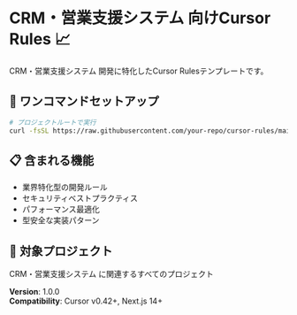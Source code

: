 # CRM・営業支援システム 向けCursor Rules 📈

CRM・営業支援システム 開発に特化したCursor Rulesテンプレートです。

## 🚀 ワンコマンドセットアップ

```bash
# プロジェクトルートで実行
curl -fsSL https://raw.githubusercontent.com/your-repo/cursor-rules/main/mdcs/crm-sales-support/setup.sh | bash
```

## 📋 含まれる機能

- 業界特化型の開発ルール
- セキュリティベストプラクティス
- パフォーマンス最適化
- 型安全な実装パターン

## 🎯 対象プロジェクト

CRM・営業支援システム に関連するすべてのプロジェクト

**Version**: 1.0.0  
**Compatibility**: Cursor v0.42+, Next.js 14+
